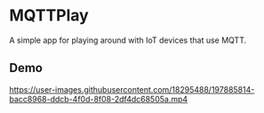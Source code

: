 # MQTTPlay

A simple app for playing around with IoT devices that use MQTT.

## Demo

https://user-images.githubusercontent.com/18295488/197885814-bacc8968-ddcb-4f0d-8f08-2df4dc68505a.mp4
